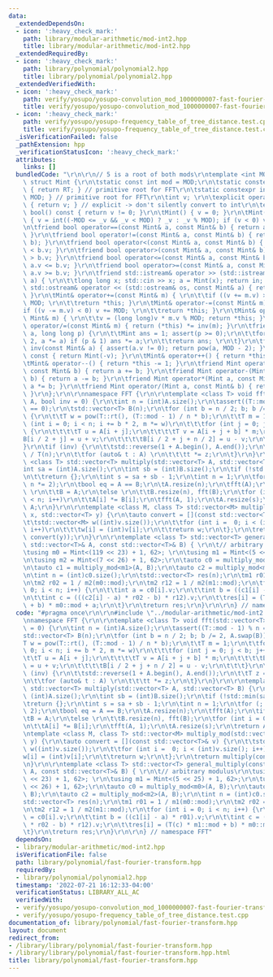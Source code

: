 ```yaml
---
data:
  _extendedDependsOn:
  - icon: ':heavy_check_mark:'
    path: library/modular-arithmetic/mod-int2.hpp
    title: library/modular-arithmetic/mod-int2.hpp
  _extendedRequiredBy:
  - icon: ':heavy_check_mark:'
    path: library/polynomial/polynomial2.hpp
    title: library/polynomial/polynomial2.hpp
  _extendedVerifiedWith:
  - icon: ':heavy_check_mark:'
    path: verify/yosupo/yosupo-convolution_mod_1000000007-fast-fourier-transform.test.cpp
    title: verify/yosupo/yosupo-convolution_mod_1000000007-fast-fourier-transform.test.cpp
  - icon: ':heavy_check_mark:'
    path: verify/yosupo/yosupo-frequency_table_of_tree_distance.test.cpp
    title: verify/yosupo/yosupo-frequency_table_of_tree_distance.test.cpp
  _isVerificationFailed: false
  _pathExtension: hpp
  _verificationStatusIcon: ':heavy_check_mark:'
  attributes:
    links: []
  bundledCode: "\r\n\r\n// 5 is a root of both mods\r\ntemplate <int MOD, int RT>\
    \ struct Mint {\r\n\tstatic const int mod = MOD;\r\n\tstatic constexpr Mint rt()\
    \ { return RT; } // primitive root for FFT\r\n\tstatic constexpr int md() { return\
    \ MOD; } // primitive root for FFT\r\n\tint v; \r\n\texplicit operator int() const\
    \ { return v; } // explicit -> don't silently convert to int\r\n\texplicit operator\
    \ bool() const { return v != 0; }\r\n\tMint() { v = 0; }\r\n\tMint(long long _v)\
    \ { v = int((-MOD <= _v && _v < MOD) ? _v : _v % MOD); if (v < 0) v += MOD; }\r\
    \n\tfriend bool operator==(const Mint& a, const Mint& b) { return a.v == b.v;\
    \ }\r\n\tfriend bool operator!=(const Mint& a, const Mint& b) { return !(a ==\
    \ b); }\r\n\tfriend bool operator<(const Mint& a, const Mint& b) { return a.v\
    \ < b.v; }\r\n\tfriend bool operator>(const Mint& a, const Mint& b) { return a.v\
    \ > b.v; }\r\n\tfriend bool operator<=(const Mint& a, const Mint& b) { return\
    \ a.v <= b.v; }\r\n\tfriend bool operator>=(const Mint& a, const Mint& b) { return\
    \ a.v >= b.v; }\r\n\tfriend std::istream& operator >> (std::istream& in, Mint&\
    \ a) { \r\n\t\tlong long x; std::cin >> x; a = Mint(x); return in; }\r\n\tfriend\
    \ std::ostream& operator << (std::ostream& os, const Mint& a) { return os << a.v;\
    \ }\r\n\tMint& operator+=(const Mint& m) { \r\n\t\tif ((v += m.v) >= MOD) v -=\
    \ MOD; \r\n\t\treturn *this; }\r\n\tMint& operator-=(const Mint& m) { \r\n\t\t\
    if ((v -= m.v) < 0) v += MOD; \r\n\t\treturn *this; }\r\n\tMint& operator*=(const\
    \ Mint& m) { \r\n\t\tv = (long long)v * m.v % MOD; return *this; }\r\n\tMint&\
    \ operator/=(const Mint& m) { return (*this) *= inv(m); }\r\n\tfriend Mint pow(Mint\
    \ a, long long p) {\r\n\t\tMint ans = 1; assert(p >= 0);\r\n\t\tfor (; p; p /=\
    \ 2, a *= a) if (p & 1) ans *= a;\r\n\t\treturn ans; \r\n\t}\r\n\tfriend Mint\
    \ inv(const Mint& a) { assert(a.v != 0); return pow(a, MOD - 2); }\r\n\tMint operator-()\
    \ const { return Mint(-v); }\r\n\tMint& operator++() { return *this += 1; }\r\n\
    \tMint& operator--() { return *this -= 1; }\r\n\tfriend Mint operator+(Mint a,\
    \ const Mint& b) { return a += b; }\r\n\tfriend Mint operator-(Mint a, const Mint&\
    \ b) { return a -= b; }\r\n\tfriend Mint operator*(Mint a, const Mint& b) { return\
    \ a *= b; }\r\n\tfriend Mint operator/(Mint a, const Mint& b) { return a /= b;\
    \ }\r\n};\r\n\r\nnamespace FFT {\r\n\r\ntemplate <class T> void fft(std::vector<T>&\
    \ A, bool inv = 0) {\r\n\tint n = (int)A.size();\r\n\tassert((T::mod - 1) % n\
    \ == 0);\r\n\tstd::vector<T> B(n);\r\n\tfor (int b = n / 2; b; b /= 2, A.swap(B))\
    \ {\r\n\t\tT w = pow(T::rt(), (T::mod - 1) / n * b);\r\n\t\tT m = 1;\r\n\t\tfor\
    \ (int i = 0; i < n; i += b * 2, m *= w)\r\n\t\t\tfor (int j = 0; j < b; j++)\
    \ {\r\n\t\t\t\tT u = A[i + j];\r\n\t\t\t\tT v = A[i + j + b] * m;\r\n\t\t\t\t\
    B[i / 2 + j] = u + v;\r\n\t\t\t\tB[i / 2 + j + n / 2] = u - v;\r\n\t\t\t}\r\n\t\
    }\r\n\tif (inv) {\r\n\t\tstd::reverse(1 + A.begin(), A.end());\r\n\t\tT z = T(1)\
    \ / T(n);\r\n\t\tfor (auto& t : A) \r\n\t\t\tt *= z;\r\n\t}\r\n}\r\n\r\ntemplate\
    \ <class T> std::vector<T> multiply(std::vector<T> A, std::vector<T> B) {\r\n\t\
    int sa = (int)A.size();\r\n\tint sb = (int)B.size();\r\n\tif (!std::min(sa, sb))\r\
    \n\t\treturn {};\r\n\tint s = sa + sb - 1;\r\n\tint n = 1;\r\n\tfor (; n < s;\
    \ n *= 2);\r\n\tbool eq = A == B;\r\n\tA.resize(n);\r\n\tfft(A);\r\n\tif (eq)\
    \ \r\n\t\tB = A;\r\n\telse \r\n\t\tB.resize(n), fft(B);\r\n\tfor (int i = 0; i\
    \ < n; i++)\r\n\t\tA[i] *= B[i];\r\n\tfft(A, 1);\r\n\tA.resize(s);\r\n\treturn\
    \ A;\r\n}\r\n\r\ntemplate <class M, class T> std::vector<M> multiply_mod(std::vector<T>\
    \ x, std::vector<T> y) {\r\n\tauto convert = [](const std::vector<T>& v) {\r\n\
    \t\tstd::vector<M> w((int)v.size());\r\n\t\tfor (int i =  0; i < (int)v.size();\
    \ i++)\r\n\t\t\tw[i] = (int)v[i];\r\n\t\treturn w;\r\n\t};\r\n\treturn multiply(convert(x),\
    \ convert(y));\r\n}\r\n\r\ntemplate <class T> std::vector<T> general_multiply(const\
    \ std::vector<T>& A, const std::vector<T>& B) { \r\n\t// arbitrary modulus\r\n\
    \tusing m0 = Mint<(119 << 23) + 1, 62>; \r\n\tusing m1 = Mint<(5 << 25) + 1, 62>;\r\
    \n\tusing m2 = Mint<(7 << 26) + 1, 62>;\r\n\tauto c0 = multiply_mod<m0>(A, B);\r\
    \n\tauto c1 = multiply_mod<m1>(A, B);\r\n\tauto c2 = multiply_mod<m2>(A, B);\r\
    \n\tint n = (int)c0.size();\r\n\tstd::vector<T> res(n);\r\n\tm1 r01 = 1 / m1(m0::mod);\r\
    \n\tm2 r02 = 1 / m2(m0::mod);\r\n\tm2 r12 = 1 / m2(m1::mod);\r\n\tfor (int i =\
    \ 0; i < n; i++) {\r\n\t\tint a = c0[i].v;\r\n\t\tint b = ((c1[i] - a) * r01).v;\r\
    \n\t\tint c = (((c2[i] - a) * r02 - b) * r12).v;\r\n\t\tres[i] = (T(c) * m1::mod\
    \ + b) * m0::mod + a;\r\n\t}\r\n\treturn res;\r\n}\r\n\r\n} // namespace FFT\n"
  code: "#pragma once\r\n\r\n#include \"../modular-arithmetic/mod-int2.hpp\"\r\n\r\
    \nnamespace FFT {\r\n\r\ntemplate <class T> void fft(std::vector<T>& A, bool inv\
    \ = 0) {\r\n\tint n = (int)A.size();\r\n\tassert((T::mod - 1) % n == 0);\r\n\t\
    std::vector<T> B(n);\r\n\tfor (int b = n / 2; b; b /= 2, A.swap(B)) {\r\n\t\t\
    T w = pow(T::rt(), (T::mod - 1) / n * b);\r\n\t\tT m = 1;\r\n\t\tfor (int i =\
    \ 0; i < n; i += b * 2, m *= w)\r\n\t\t\tfor (int j = 0; j < b; j++) {\r\n\t\t\
    \t\tT u = A[i + j];\r\n\t\t\t\tT v = A[i + j + b] * m;\r\n\t\t\t\tB[i / 2 + j]\
    \ = u + v;\r\n\t\t\t\tB[i / 2 + j + n / 2] = u - v;\r\n\t\t\t}\r\n\t}\r\n\tif\
    \ (inv) {\r\n\t\tstd::reverse(1 + A.begin(), A.end());\r\n\t\tT z = T(1) / T(n);\r\
    \n\t\tfor (auto& t : A) \r\n\t\t\tt *= z;\r\n\t}\r\n}\r\n\r\ntemplate <class T>\
    \ std::vector<T> multiply(std::vector<T> A, std::vector<T> B) {\r\n\tint sa =\
    \ (int)A.size();\r\n\tint sb = (int)B.size();\r\n\tif (!std::min(sa, sb))\r\n\t\
    \treturn {};\r\n\tint s = sa + sb - 1;\r\n\tint n = 1;\r\n\tfor (; n < s; n *=\
    \ 2);\r\n\tbool eq = A == B;\r\n\tA.resize(n);\r\n\tfft(A);\r\n\tif (eq) \r\n\t\
    \tB = A;\r\n\telse \r\n\t\tB.resize(n), fft(B);\r\n\tfor (int i = 0; i < n; i++)\r\
    \n\t\tA[i] *= B[i];\r\n\tfft(A, 1);\r\n\tA.resize(s);\r\n\treturn A;\r\n}\r\n\r\
    \ntemplate <class M, class T> std::vector<M> multiply_mod(std::vector<T> x, std::vector<T>\
    \ y) {\r\n\tauto convert = [](const std::vector<T>& v) {\r\n\t\tstd::vector<M>\
    \ w((int)v.size());\r\n\t\tfor (int i =  0; i < (int)v.size(); i++)\r\n\t\t\t\
    w[i] = (int)v[i];\r\n\t\treturn w;\r\n\t};\r\n\treturn multiply(convert(x), convert(y));\r\
    \n}\r\n\r\ntemplate <class T> std::vector<T> general_multiply(const std::vector<T>&\
    \ A, const std::vector<T>& B) { \r\n\t// arbitrary modulus\r\n\tusing m0 = Mint<(119\
    \ << 23) + 1, 62>; \r\n\tusing m1 = Mint<(5 << 25) + 1, 62>;\r\n\tusing m2 = Mint<(7\
    \ << 26) + 1, 62>;\r\n\tauto c0 = multiply_mod<m0>(A, B);\r\n\tauto c1 = multiply_mod<m1>(A,\
    \ B);\r\n\tauto c2 = multiply_mod<m2>(A, B);\r\n\tint n = (int)c0.size();\r\n\t\
    std::vector<T> res(n);\r\n\tm1 r01 = 1 / m1(m0::mod);\r\n\tm2 r02 = 1 / m2(m0::mod);\r\
    \n\tm2 r12 = 1 / m2(m1::mod);\r\n\tfor (int i = 0; i < n; i++) {\r\n\t\tint a\
    \ = c0[i].v;\r\n\t\tint b = ((c1[i] - a) * r01).v;\r\n\t\tint c = (((c2[i] - a)\
    \ * r02 - b) * r12).v;\r\n\t\tres[i] = (T(c) * m1::mod + b) * m0::mod + a;\r\n\
    \t}\r\n\treturn res;\r\n}\r\n\r\n} // namespace FFT"
  dependsOn:
  - library/modular-arithmetic/mod-int2.hpp
  isVerificationFile: false
  path: library/polynomial/fast-fourier-transform.hpp
  requiredBy:
  - library/polynomial/polynomial2.hpp
  timestamp: '2022-07-21 16:12:33-04:00'
  verificationStatus: LIBRARY_ALL_AC
  verifiedWith:
  - verify/yosupo/yosupo-convolution_mod_1000000007-fast-fourier-transform.test.cpp
  - verify/yosupo/yosupo-frequency_table_of_tree_distance.test.cpp
documentation_of: library/polynomial/fast-fourier-transform.hpp
layout: document
redirect_from:
- /library/library/polynomial/fast-fourier-transform.hpp
- /library/library/polynomial/fast-fourier-transform.hpp.html
title: library/polynomial/fast-fourier-transform.hpp
---
```

